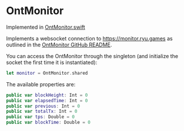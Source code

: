 # OntMonitor

Implemented in [OntMonitor.swift](https://github.com/Ryucoin/neovm-utils/blob/master/neovmUtils/Classes/OntMonitor.swift)

Implements a websocket connection to https://monitor.ryu.games as outlined in the [OntMonitor GitHub README](https://github.com/Ryucoin/OntMonitor/blob/master/README.md).

You can access the OntMonitor through the singleton (and initialize the socket the first time it is instantiated):

``` swift
let monitor = OntMonitor.shared
```

The available properties are:

``` swift
public var blockHeight: Int = 0
public var elapsedTime: Int = 0
public var previous: Int = 0
public var totalTx: Int = 0
public var tps: Double = 0
public var blockTime: Double = 0
```
